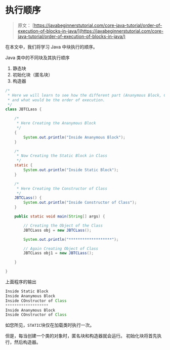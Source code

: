 # 执行顺序

> 原文： [https://javabeginnerstutorial.com/core-java-tutorial/order-of-execution-of-blocks-in-java/](https://javabeginnerstutorial.com/core-java-tutorial/order-of-execution-of-blocks-in-java/)

在本文中，我们将学习 Java 中块执行的顺序。

Java 类中的不同块及其执行顺序

1.  静态块
2.  初始化块（匿名块）
3.  构造器

```java
/*
 * Here we will learn to see how the different part (Ananymous Block, Constructor and Static Block ) of class will behave
 * and what would be the order of execution. 
 */
class JBTCLass {

	/*
	 * Here Creating the Ananymous Block
	 */
	{
		System.out.println("Inside Ananymous Block");
	}

	/*
	 * Now Creating the Static Block in Class
	 */
	static {
		System.out.println("Inside Static Block");
	}

	/*
	 * Here Creating the Constructor of Class
	 */
	JBTCLass() {
		System.out.println("Inside Constructor of Class");
	}

	public static void main(String[] args) {

		// Creating the Object of the Class
		JBTCLass obj = new JBTCLass();

		System.out.println("*******************");

		// Again Creating Object of Class
		JBTCLass obj1 = new JBTCLass();

	}

}
```

上面程序的输出

```java
Inside Static Block
Inside Ananymous Block
Inside COnstructor of Class
*******************
Inside Ananymous Block
Inside COnstructor of Class
```

如您所见，`STATIC`块仅在加载类时执行一次。

但是，每当创建一个类的对象时，匿名块和构造器就会运行。 初始化块将首先执行，然后构造器。

